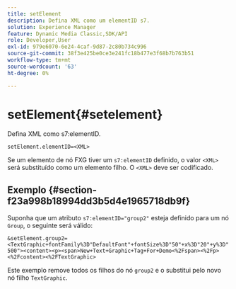 ```yaml
---
title: setElement
description: Defina XML como um elementID s7.
solution: Experience Manager
feature: Dynamic Media Classic,SDK/API
role: Developer,User
exl-id: 979e6070-6e24-4caf-9d87-2c80b734c996
source-git-commit: 38f3e425be0ce3e241fc18b477e3f68b7b763b51
workflow-type: tm+mt
source-wordcount: '63'
ht-degree: 0%

---
```


# setElement{#setelement}

Defina XML como s7:elementID.

`setElement.elementID=<XML>`

Se um elemento de nó FXG tiver um `s7:elementID` definido, o valor `<XML>` será substituído como um elemento filho. O `<XML>` deve ser codificado.

## Exemplo {#section-f23a998b18994dd3b5d4e1965718db9f}

Suponha que um atributo `s7:elementID="group2"` esteja definido para um nó `Group`, o seguinte será válido:

`&setElement.group2=<TextGraphic+fontFamily%3D"DefaultFont"+fontSize%3D"50"+x%3D"20"+y%3D"500"><content><p><span>New+Text+Graphic+Tag+For+Demo<%2Fspan><%2Fp><%2Fcontent><%2FTextGraphic>`

Este exemplo remove todos os filhos do nó `group2` e o substitui pelo novo nó filho `TextGraphic`.
